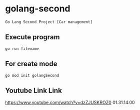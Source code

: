 # golang-second
    Go Lang Second Project [Car management]
## Execute program
    go run filename
## For create mode
    go mod init golangSecond














## Youtube Link Link
https://www.youtube.com/watch?v=dzZJUSKROZ0
01.31.14.00